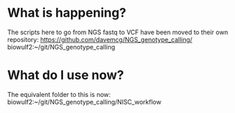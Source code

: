 # What is happening?
The scripts here to go from NGS fastq to VCF have been moved to their own repository:
https://github.com/davemcg/NGS_genotype_calling/
biowulf2:~/git/NGS_genotype_calling

# What do I use now?
The equivalent folder to this is now:
biowulf2:~/git/NGS_genotype_calling/NISC_workflow
